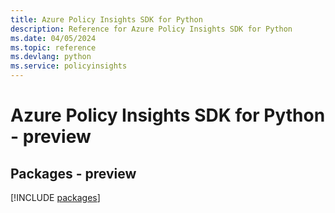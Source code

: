 ```yaml
---
title: Azure Policy Insights SDK for Python
description: Reference for Azure Policy Insights SDK for Python
ms.date: 04/05/2024
ms.topic: reference
ms.devlang: python
ms.service: policyinsights
---
```

# Azure Policy Insights SDK for Python - preview
## Packages - preview
[!INCLUDE [packages](policy-insights-index.md)]